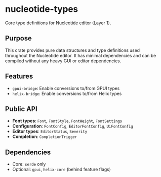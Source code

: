 # nucleotide-types

Core type definitions for Nucleotide editor (Layer 1).

## Purpose

This crate provides pure data structures and type definitions used throughout the Nucleotide editor. It has minimal dependencies and can be compiled without any heavy GUI or editor dependencies.

## Features

- `gpui-bridge`: Enable conversions to/from GPUI types
- `helix-bridge`: Enable conversions to/from Helix types

## Public API

- **Font types**: `Font`, `FontStyle`, `FontWeight`, `FontSettings`
- **Configuration**: `FontConfig`, `EditorFontConfig`, `UiFontConfig`
- **Editor types**: `EditorStatus`, `Severity`
- **Completion**: `CompletionTrigger`

## Dependencies

- Core: `serde` only
- Optional: `gpui`, `helix-core` (behind feature flags)